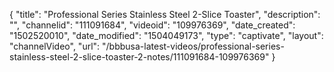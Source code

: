 {
    "title": "Professional Series Stainless Steel 2-Slice Toaster",
    "description": "",
    "channelid": "111091684",
    "videoid": "109976369",
    "date_created": "1502520010",
    "date_modified": "1504049173",
    "type": "captivate",
    "layout": "channelVideo",
    "url": "\/bbbusa-latest-videos\/professional-series-stainless-steel-2-slice-toaster-2-notes\/111091684-109976369"
}